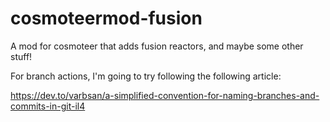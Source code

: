 # cosmoteermod-fusion
A mod for cosmoteer that adds fusion reactors, and maybe some other stuff!

For branch actions, I'm going to try following the following article:

https://dev.to/varbsan/a-simplified-convention-for-naming-branches-and-commits-in-git-il4
